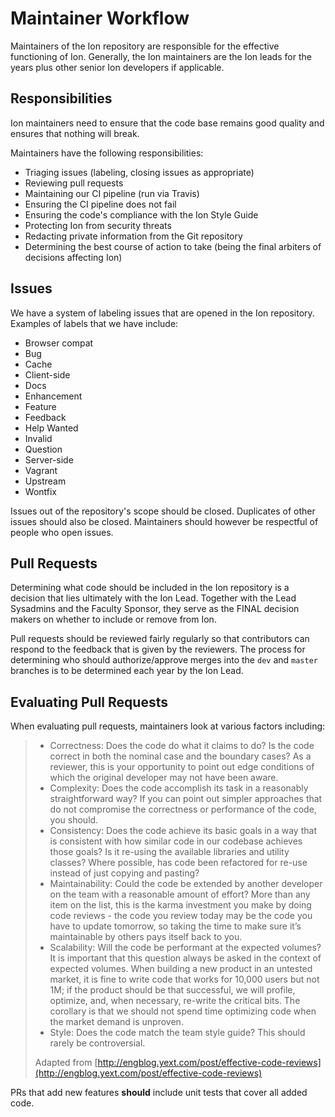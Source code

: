 # Maintainer Workflow

Maintainers of the Ion repository are responsible for the effective functioning of Ion.  Generally, the Ion maintainers are the Ion leads for the years plus other senior Ion developers if applicable.  

## Responsibilities

Ion maintainers need to ensure that the code base remains good quality and ensures that nothing will break.

Maintainers have the following responsibilities:

* Triaging issues \(labeling, closing issues as appropriate\)
* Reviewing pull requests
* Maintaining our CI pipeline \(run via Travis\)
* Ensuring the CI pipeline does not fail 
* Ensuring the code's compliance with the Ion Style Guide
* Protecting Ion from security threats
* Redacting private information from the Git repository
* Determining the best course of action to take \(being the final arbiters of decisions affecting Ion\)

## Issues

We have a system of labeling issues that are opened in the Ion repository.  Examples of labels that we have include:

* Browser compat
* Bug
* Cache
* Client-side
* Docs
* Enhancement
* Feature
* Feedback
* Help Wanted
* Invalid
* Question
* Server-side
* Vagrant
* Upstream
* Wontfix

Issues out of the repository's scope should be closed.  Duplicates of other issues should also be closed.  Maintainers should however be respectful of people who open issues.

## Pull Requests

Determining what code should be included in the Ion repository is a decision that lies ultimately with the Ion Lead.  Together with the Lead Sysadmins and the Faculty Sponsor, they serve as the FINAL decision makers on whether to include or remove from Ion.

Pull requests should be reviewed fairly regularly so that contributors can respond to the feedback that is given by the reviewers.  The process for determining who should authorize/approve merges into the `dev` and `master` branches is to be determined each year by the Ion Lead.

## Evaluating Pull Requests

When evaluating pull requests, maintainers look at various factors including:

> * Correctness: Does the code do what it claims to do? Is the code correct in both the nominal case and the boundary cases? As a reviewer, this is your opportunity to point out edge conditions of which the original developer may not have been aware.
> * Complexity: Does the code accomplish its task in a reasonably straightforward way? If you can point out simpler approaches that do not compromise the correctness or performance of the code, you should.
> * Consistency: Does the code achieve its basic goals in a way that is consistent with how similar code in our codebase achieves those goals? Is it re-using the available libraries and utility classes? Where possible, has code been refactored for re-use instead of just copying and pasting?
> * Maintainability: Could the code be extended by another developer on the team with a reasonable amount of effort? More than any item on the list, this is the karma investment you make by doing code reviews - the code you review today may be the code you have to update tomorrow, so taking the time to make sure it’s maintainable by others pays itself back to you.
> * Scalability: Will the code be performant at the expected volumes? It is important that this question always be asked in the context of expected volumes. When building a new product in an untested market, it is fine to write code that works for 10,000 users but not 1M; if the product should be that successful, we will profile, optimize, and, when necessary, re-write the critical bits. The corollary is that we should not spend time optimizing code when the market demand is unproven.
> * Style: Does the code match the team style guide? This should rarely be controversial.
>
> Adapted from [http://engblog.yext.com/post/effective-code-reviews](http://engblog.yext.com/post/effective-code-reviews)

PRs that add new features **should** include unit tests that cover all added code.



 

